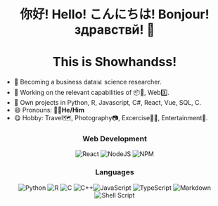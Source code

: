 <h1 align="center"> 你好! Hello! こんにちは! Bonjour! здравствй! 👋 </h1>
<h1 align="center"> This is Showhandss! </h1>

- 🔭 Becoming a business data📊 science researcher.
- 🌱 Working on the relevant capabilities of 📦🔗, Web3️⃣.
- 🔨 Own projects in Python, R, Javascript, C#, React, Vue, SQL, C.
- 😄 Pronouns: 🧙‍♂️**He/Him**
- 😋 Hobby: Travel🗺, Photography📷, Excercise💪🏽, Entertainment🎰.

<h3 align="center">Web Development</h3>
<div align="center">

![React](https://img.shields.io/badge/react-%2320232a.svg?style=for-the-badge&logo=react&logoColor=%2361DAFB) ![NodeJS](https://img.shields.io/badge/node.js-6DA55F?style=for-the-badge&logo=node.js&logoColor=white) ![NPM](https://img.shields.io/badge/NPM-%23000000.svg?style=for-the-badge&logo=npm&logoColor=white)
</div>

<h3 align="center">Languages</h3>
<div align="center">
    
![Python](https://img.shields.io/badge/python-3670A0?style=for-the-badge&logo=python&logoColor=ffdd54) ![R](https://img.shields.io/badge/-R-orange?style=for-the-badge&logo=R&Color=ffdd54) ![C](https://img.shields.io/badge/c-%2300599C.svg?style=for-the-badge&logo=c&logoColor=white) ![C++](https://img.shields.io/badge/c++-%2300599C.svg?style=for-the-badge&logo=c%2B%2B&logoColor=white)![JavaScript](https://img.shields.io/badge/javascript-%23323330.svg?style=for-the-badge&logo=javascript&logoColor=%23F7DF1E) ![TypeScript](https://img.shields.io/badge/typescript-%23007ACC.svg?style=for-the-badge&logo=typescript&logoColor=white) ![Markdown](https://img.shields.io/badge/markdown-%23000000.svg?style=for-the-badge&logo=markdown&logoColor=white)  ![Shell Script](https://img.shields.io/badge/shell_script-%23121011.svg?style=for-the-badge&logo=gnu-bash&logoColor=white)
</div>